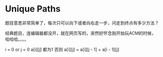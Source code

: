 # Unique Paths
题目意思非常简单了，每次只可以向下或者向右走一步，问走到终点有多少方法？

经典题目，连编辑器都没开，就在网页写的，突然好怀念刚开始玩ACM的时候，哈哈哈。。。。

i = 0 or j = 0 a[i][j] 都为1
否则 a[i][j] = a[i][j - 1] + a[i - 1][j]




